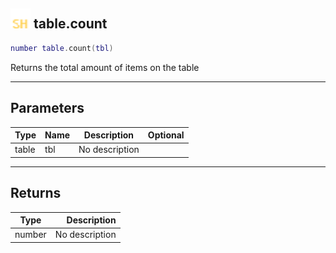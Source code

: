 ## <img src="../../.gitbook/assets/shared.png" width="32" height="32" /> table.count

```lua
number table.count(tbl)
```

Returns the total amount of items on the table

------
## Parameters

| Type   | Name | Description | Optional |
| ------ | ---- | ----------- | -------: |
| table | tbl | No description |  |


------
## Returns

| Type   | Description |
| ------ | ----------: |
| number | No description |

